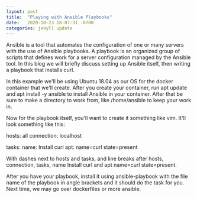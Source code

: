 ```yaml
---
layout: post
title:  "Playing with Ansible Playbooks"
date:   2020-10-23 18:07:31 -0700
categories: jekyll update
---
```


Ansible is a tool that automates the configuration of one or many servers with the use of Ansible playbooks. A playbook
is an organized group of scripts that defines work for a server configuration managed by the Ansible tool. In this blog
we will briefly discuss setting up Ansible itself, then writing a playbook that installs curl. 

In this example we'll be using Ubuntu 18.04 as our OS for the docker container that we'll create. After you create your 
container, run apt update and apt install -y ansible to install Ansible in your container. After that be sure to 
make a directory to work from, like /home/ansible to keep your work in.

Now for the playbook itself, you'll want to create it something like vim. It'll look something like this:

 hosts: all
 connection: localhost
  
   tasks:
     name: Install curl
	 apt: name=curl state=present
	 
With dashes next to hosts and tasks, and line breaks after hosts, connection, tasks, name Install curl and apt name=curl state=present.
	  
After you have your playbook, install it using ansible-playbook with the file name of the playbook in angle
brackets and it should do the task for you. Next time, we may go over dockerfiles or more ansible.
